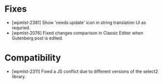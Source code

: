 # Fixes
* [wpmlst-2381] Show 'needs update' icon in string translation UI as requried.
* [wpmlst-2076] Fixed changes comparison in Classic Editor when Gutenberg post is edited.

# Compatibility
* [wpmlst-2311] Fixed a JS conflict due to different versions of the select2 library.